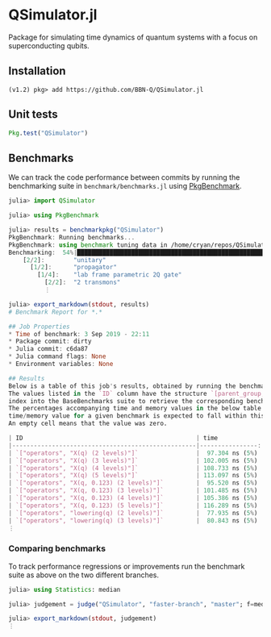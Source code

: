 # QSimulator.jl

Package for simulating time dynamics of quantum systems with a focus on superconducting qubits.

## Installation

```
(v1.2) pkg> add https://github.com/BBN-Q/QSimulator.jl
```

## Unit tests

```julia
Pkg.test("QSimulator")
```

## Benchmarks

We can track the code performance between commits by running the benchmarking suite in
`benchmark/benchmarks.jl` using [PkgBenchmark](https://github.com/JuliaCI/PkgBenchmark.jl).

```julia
julia> import QSimulator

julia> using PkgBenchmark

julia> results = benchmarkpkg("QSimulator")
PkgBenchmark: Running benchmarks...
PkgBenchmark: using benchmark tuning data in /home/cryan/repos/QSimulator.jl/benchmark/tune.json
Benchmarking:  54%|███████████████████████████████████████████████████████████████▎                                                      |  ETA: 0:01:00
    [2/2]:        "unitary"
      [1/2]:      "propagator"
        [1/4]:    "lab frame parametric 2Q gate"
          [2/2]:  "2 transmons"
          ⋮

julia> export_markdown(stdout, results)
# Benchmark Report for *.*

## Job Properties
* Time of benchmark: 3 Sep 2019 - 22:11
* Package commit: dirty
* Julia commit: c6da87
* Julia command flags: None
* Environment variables: None

## Results
Below is a table of this job's results, obtained by running the benchmarks.
The values listed in the `ID` column have the structure `[parent_group, child_group, ..., key]`, and can be used to
index into the BaseBenchmarks suite to retrieve the corresponding benchmarks.
The percentages accompanying time and memory values in the below table are noise tolerances. The "true"
time/memory value for a given benchmark is expected to fall within this percentage of the reported value.
An empty cell means that the value was zero.

| ID                                                | time            | GC time    | memory          | allocations |
|---------------------------------------------------|----------------:|-----------:|----------------:|------------:|
| `["operators", "X(q) (2 levels)"]`                |  97.304 ns (5%) |            |  272 bytes (1%) |           4 |
| `["operators", "X(q) (3 levels)"]`                | 102.005 ns (5%) |            |  320 bytes (1%) |           4 |
| `["operators", "X(q) (4 levels)"]`                | 108.733 ns (5%) |            |  384 bytes (1%) |           4 |
| `["operators", "X(q) (5 levels)"]`                | 113.097 ns (5%) |            |  464 bytes (1%) |           4 |
| `["operators", "X(q, 0.123) (2 levels)"]`         |  95.520 ns (5%) |            |  272 bytes (1%) |           4 |
| `["operators", "X(q, 0.123) (3 levels)"]`         | 101.485 ns (5%) |            |  320 bytes (1%) |           4 |
| `["operators", "X(q, 0.123) (4 levels)"]`         | 105.386 ns (5%) |            |  384 bytes (1%) |           4 |
| `["operators", "X(q, 0.123) (5 levels)"]`         | 116.289 ns (5%) |            |  464 bytes (1%) |           4 |
| `["operators", "lowering(q) (2 levels)"]`         |  77.935 ns (5%) |            |  240 bytes (1%) |           3 |
| `["operators", "lowering(q) (3 levels)"]`         |  80.843 ns (5%) |            |  288 bytes (1%) |           3 |
⋮
```

### Comparing benchmarks

To track performance regressions or improvements run the benchmark suite as above on the two
different branches.

```julia
julia> using Statistics: median

julia> judgement = judge("QSimulator", "faster-branch", "master"; f=median)

julia> export_markdown(stdout, judgement)
⋮
```
